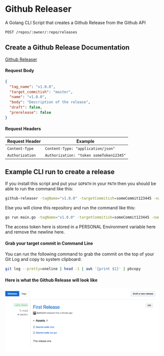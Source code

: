 # Github Releaser

A Golang CLI Script that creates a Github Release from the Github API

```bash
POST /repos/:owner/:repo/releases
```

## Create a Github Release Documentation

[Github Releaser](https://developer.github.com/v3/repos/releases/#create-a-release)

#### Request Body

```json
{
  "tag_name": "v1.0.0",
  "target_commitish": "master",
  "name": "v1.0.0",
  "body": "Description of the release",
  "draft": false,
  "prerelease": false
}
```

#### Request Headers

| Request Header | Example |
| --- | --- |
| `Content-Type` | `Content-Type: "application/json"` |
| `Authorization` | `Authorization: "token someToken12345"` |

## Example CLI run to create a release

If you install this script and put your `GOPATH` in your `PATH` then you should be able to run the command like this:

```bash
github-releaser -tagName="v1.0.0" -targetCommitish=someCommit123445 -name="Your Release Name" -body="The body message" -username=jbelmont -repo=github-releaser
```

Else you will clone this repository and run the command like this:

```bash
go run main.go -tagName="v1.0.0" -targetCommitish=someCommit123445 -name="Your Release Name" -body="The body message" -username=jbelmont -repo=github-releaser -accessToken=$(echo $GITHUB_PERSONAL_ACCESS_TOKEN | tr -d '\n')
```

The access token here is stored in a PERSONAL Environment variable here and remove the newline here.

#### Grab your target commit in Command Line

You can run the following command to grab the commit on the top of your Git Log and copy to system clipboard:

```bash
git log --pretty=oneline | head -1 | awk '{print $1}' | pbcopy
```

#### Here is what the Github Release will look like

![Github Release](images/release_screenshot.png)